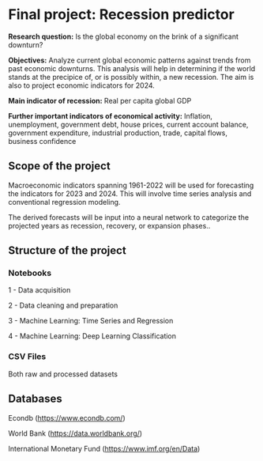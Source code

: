 # Final project: Recession predictor

**Research question:** Is the global economy on the brink of a significant downturn?

**Objectives:** Analyze current global economic patterns against trends from past economic downturns. This analysis will help in determining if the world stands at the precipice of, or is possibly within, a new recession. The aim is also to project economic indicators for 2024.

**Main indicator of recession:** Real per capita global GDP

**Further important indicators of economical activity:** Inflation, unemployment, government debt, house prices, current account balance, government expenditure, industrial production, trade, capital flows, business confidence

## Scope of the project

Macroeconomic indicators spanning 1961-2022 will be used for forecasting the indicators for 2023 and 2024. This will involve time series analysis and conventional regression modeling.

The derived forecasts will be input into a neural network to categorize the projected years as recession, recovery, or expansion phases..

## Structure of the project

### Notebooks
1 - Data acquisition

2 - Data cleaning and preparation

3 - Machine Learning: Time Series and Regression

4 - Machine Learning: Deep Learning Classification

### CSV Files

Both raw and processed datasets

## Databases

Econdb (https://www.econdb.com/)

World Bank (https://data.worldbank.org/)

International Monetary Fund (https://www.imf.org/en/Data)
